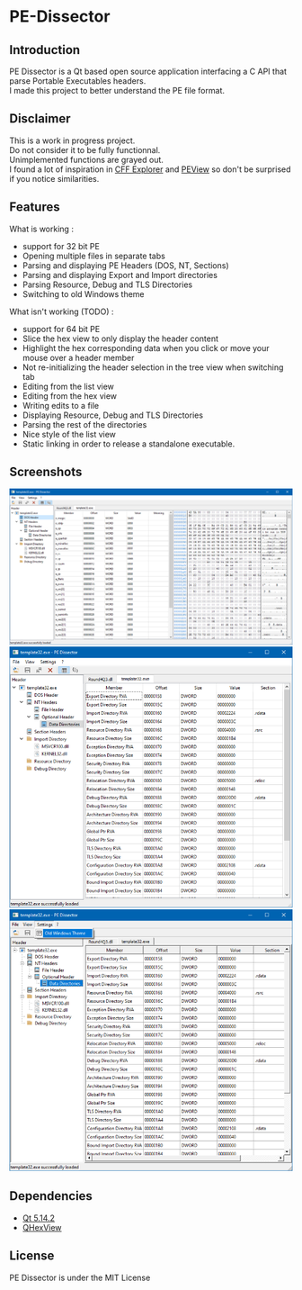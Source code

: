 # PE-Dissector

## Introduction
PE Dissector is a Qt based open source application interfacing a C API that parse Portable Executables headers.<br>
I made this project to better understand the PE file format.

## Disclaimer
This is a work in progress project.<br>
Do not consider it to be fully functionnal.<br>
Unimplemented functions are grayed out.<br>
I found a lot of inspiration in <a href="https://ntcore.com/?tag=cff-explorer">CFF Explorer</a> and <a href="http://wjradburn.com/software/">PEView</a> so don't be surprised if you notice similarities.

## Features
What is working :
- support for 32 bit PE
- Opening multiple files in separate tabs
- Parsing and displaying PE Headers (DOS, NT, Sections)
- Parsing and displaying Export and Import directories
- Parsing Resource, Debug and TLS Directories
- Switching to old Windows theme

What isn't working (TODO) :
- support for 64 bit PE
- Slice the hex view to only display the header content
- Highlight the hex corresponding data when you click or move your mouse over a header member
- Not re-initializing the header selection in the tree view when switching tab
- Editing from the list view
- Editing from the hex view
- Writing edits to a file
- Displaying Resource, Debug and TLS Directories
- Parsing the rest of the directories
- Nice style of the list view
- Static linking in order to release a standalone executable.

## Screenshots
![Screenshot of DOS Header List and Hex Views](./Screenshots/Screenshot_DOS_Header_List_Hex_Views.png "Screenshot of DOS Header List and Hex Views")
![Screenshot of Data Directories List View](./Screenshots/Screenshot_Data_Directories_List_View.png "Screenshot of Data Directories List View")
![Screenshot of Data Directories List View with old theme](./Screenshots/Screenshot_Data_Directories_List_View_old_theme.png "Screenshot of Data Directories List View with old theme")

## Dependencies
- <a href="https://www.qt.io/">Qt 5.14.2</a>
- <a href="https://github.com/Dax89/QHexView">QHexView</a>

## License
PE Dissector is under the MIT License